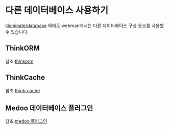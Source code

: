 # 다른 데이터베이스 사용하기
[Illuminate/database](https://github.com/illuminate/database) 외에도 webman에서는 다른 데이터베이스 구성 요소를 사용할 수 있습니다.

## ThinkORM
참조 [thinkorm](thinkorm.md)

## ThinkCache
참조 [think-cache](thinkcache.md)

## Medoo 데이터베이스 플러그인
참조 [medoo 플러그인](../db/medoo.md)
